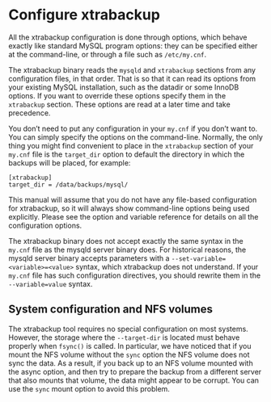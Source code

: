 # Configure xtrabackup

All the xtrabackup configuration is done through options, which behave
exactly like standard MySQL program options: they can be specified either at
the command-line, or through a file such as `/etc/my.cnf`.

The xtrabackup binary reads the `mysqld` and `xtrabackup` sections
from any configuration files, in that order. That is so that it can read its
options from your existing MySQL installation, such as the datadir or
some InnoDB options. If you want to override these options specify them
in the `xtrabackup` section. These options are read at a later time and take
precedence.

You don’t need to put any configuration in your `my.cnf` if you don’t
want to. You can simply specify the options on the command-line. Normally, the
only thing you might find convenient to place in the `xtrabackup` section
of your `my.cnf` file is the `target_dir` option to default the
directory in which the backups will be placed, for example:

```
[xtrabackup]
target_dir = /data/backups/mysql/
```

This manual will assume that you do not have any file-based configuration for
xtrabackup, so it will always show command-line options being used
explicitly. Please see the option and variable reference for details on all the configuration options.

The xtrabackup binary does not accept exactly the same syntax in the
`my.cnf` file as the mysqld server binary does. For historical
reasons, the mysqld server binary accepts parameters with a
`--set-variable=<variable>=<value>` syntax, which xtrabackup does not
understand. If your `my.cnf` file has such configuration directives, you
should rewrite them in the `--variable=value` syntax.

## System configuration and NFS volumes

The xtrabackup tool requires no special configuration on most systems. However, the storage where the `--target-dir` is located must behave properly when `fsync()` is called. In particular, we have noticed that if you mount the NFS volume without the `sync` option the NFS volume does not sync the data. As a result, if you back up to an NFS volume mounted with the async option, and then try to prepare the backup from a different server that also mounts that volume, the data might appear to be corrupt. You can use the `sync` mount option to avoid this problem.
